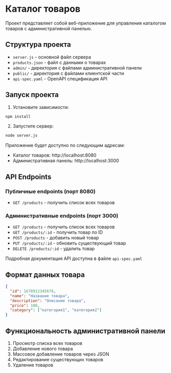 # Каталог товаров

Проект представляет собой веб-приложение для управления каталогом товаров с административной панелью.

## Структура проекта

- `server.js` - основной файл сервера
- `products.json` - файл с данными о товарах
- `admin/` - директория с файлами административной панели
- `public/` - директория с файлами клиентской части
- `api-spec.yaml` - OpenAPI спецификация API

## Запуск проекта

1. Установите зависимости:
```bash
npm install
```

2. Запустите сервер:
```bash
node server.js
```

Приложение будет доступно по следующим адресам:
- Каталог товаров: http://localhost:8080
- Административная панель: http://localhost:3000

## API Endpoints

### Публичные endpoints (порт 8080)

- `GET /products` - получить список всех товаров

### Административные endpoints (порт 3000)

- `GET /products` - получить список всех товаров
- `GET /products/:id` - получить товар по ID
- `POST /products` - добавить новый товар
- `PUT /products/:id` - обновить существующий товар
- `DELETE /products/:id` - удалить товар

Подробная документация API доступна в файле `api-spec.yaml`

## Формат данных товара

```json
{
  "id": 1678912345678,
  "name": "Название товара",
  "description": "Описание товара",
  "price": 100,
  "category": ["категория1", "категория2"]
}
```

## Функциональность административной панели

1. Просмотр списка всех товаров
2. Добавление нового товара
3. Массовое добавление товаров через JSON
4. Редактирование существующих товаров
5. Удаление товаров
